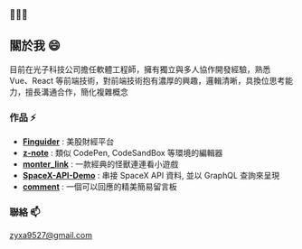 ### 👋👋👋

## 關於我 😄
目前在光子科技公司擔任軟體工程師，擁有獨立與多人協作開發經驗，熟悉 Vue、React 等前端技術，對前端技術抱有濃厚的興趣，邏輯清晰，具換位思考能力，擅長溝通合作，簡化複雜概念

### 作品 ⚡
- [**Finguider**](https://finguider.cc/home/) : 美股財經平台
- [**z-note**](https://github.com/zyxa9527/z-note) : 類似 CodePen, CodeSandBox 等環境的編輯器
- [**monter_link**](https://github.com/zyxa9527/monter_link) : 一款經典的怪獸連連看小遊戲
- [**SpaceX-API-Demo**](https://github.com/zyxa9527/SpaceX-API-Demo) : 串接 SpaceX API 資料, 並以 GraphQL 查詢來呈現
- [**comment**](https://github.com/zyxa9527/comment) : 一個可以回應的精美簡易留言板


### 聯絡 📫 
zyxa9527@gmail.com

<!--
**zyxa9527/zyxa9527** is a ✨ _special_ ✨ repository because its `README.md` (this file) appears on your GitHub profile.

Here are some ideas to get you started:

- 🔭 I’m currently working on ...
- 🌱 I’m currently learning ...
- 👯 I’m looking to collaborate on ...
- 🤔 I’m looking for help with ...
- 💬 Ask me about ...
- 📫 How to reach me: ...
- 😄 Pronouns: ...
- ⚡ Fun fact: ...
-->
